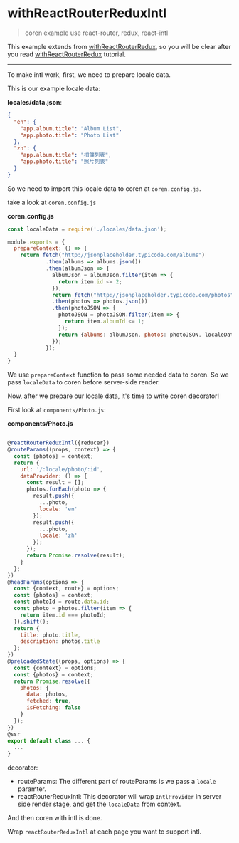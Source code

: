 # withReactRouterReduxIntl

> coren example use react-router, redux, react-intl

This example extends from [withReactRouterRedux](https://github.com/Canner/coren/blob/master/examples/apps/withReactRouterRedux/README.md), so you will be clear after you read [withReactRouterRedux](https://github.com/Canner/coren/blob/master/examples/apps/withReactRouterRedux/README.md) tutorial.

<hr/>

To make intl work, first, we need to prepare locale data.

This is our example locale data:

**locales/data.json**:

```json
{
  "en": {
    "app.album.title": "Album List",
    "app.photo.title": "Photo List"
  },
  "zh": {
    "app.album.title": "相簿列表",
    "app.photo.title": "照片列表"
  }
}
```

So we need to import this locale data to coren at `coren.config.js`.

take a look at `coren.config.js`

**coren.config.js**
```js
const localeData = require('./locales/data.json');

module.exports = {
  prepareContext: () => {
    return fetch("http://jsonplaceholder.typicode.com/albums")
            .then(albums => albums.json())
            .then(albumJson => {
              albumJson = albumJson.filter(item => {
                return item.id <= 2;
              });
              return fetch("http://jsonplaceholder.typicode.com/photos")
              .then(photos => photos.json())
              .then(photoJSON => {
                photoJSON = photoJSON.filter(item => {
                  return item.albumId <= 1;
                });
                return {albums: albumJson, photos: photoJSON, localeData};
              });
            });
  }
}
```

We use `prepareContext` function to pass some needed data to coren. So we pass `localeData` to coren before server-side render.

Now, after we prepare our locale data, it's time to write coren decorator!

First look at `components/Photo.js`:

**components/Photo.js**
```js

@reactRouterReduxIntl({reducer})
@routeParams((props, context) => {
  const {photos} = context;
  return {
    url: '/:locale/photo/:id',
    dataProvider: () => {
      const result = [];
      photos.forEach(photo => {
        result.push({
          ...photo,
          locale: 'en'
        });
        result.push({
          ...photo,
          locale: 'zh'
        });
      });
      return Promise.resolve(result);
    }
  };
})
@headParams(options => {
  const {context, route} = options;
  const {photos} = context;
  const photoId = route.data.id;
  const photo = photos.filter(item => {
    return item.id === photoId;
  }).shift();
  return {
    title: photo.title,
    description: photos.title
  };
})
@preloadedState((props, options) => {
  const {context} = options;
  const {photos} = context;
  return Promise.resolve({
    photos: {
      data: photos,
      fetched: true,
      isFetching: false
    }
  });
})
@ssr
export default class ... {
  ...
}
```

decorator:

* routeParams: The different part of routeParams is we pass a `locale` paramter.
* reactRouterReduxIntl: This decorator will wrap `IntlProvider` in server side render stage, and get the `localeData` from context.

And then coren with intl is done.

Wrap `reactRouterReduxIntl` at each page you want to support intl.










